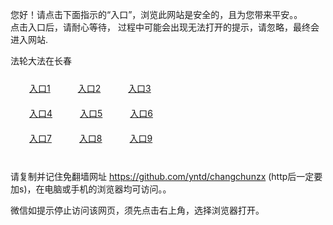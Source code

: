 您好！请点击下面指示的“入口”，浏览此网站是安全的，且为您带来平安。。 <br/>
点击入口后，请耐心等待， 过程中可能会出现无法打开的提示，请忽略，最终会进入网站. </br>

法轮大法在长春<br/>
<div style="padding:10px"><a style="margin:20px" target="_blank" href="https://d1ffnrn5r2p2ih.cloudfront.net/2Qpsp?hvguhhoq" id="ccLink1" rel="nofollow">入口1</a> <a target="_blank" style="margin:20px" href="https://d3i6p9qloqay2u.cloudfront.net/2Qpsp?kdnmg" id="ccLink2" rel="nofollow">入口2</a> <a style="margin:20px" target="_blank" href="https://dz6lgi5xw0w4j.cloudfront.net/2Qpsp?mxilljj" id="ccLink3" rel="nofollow">入口3</a></div>

<div style="padding:10px" ><a style="margin:20px" target="_blank" href="https://d1ffnrn5r2p2ih.cloudfront.net/2Qpsp?hvguhhoq" id="ccLink4" rel="nofollow">入口4</a> <a style="margin:20px" href="https://d3i6p9qloqay2u.cloudfront.net/2Qpsp?kdnmg" target="_blank" id="ccLink5" rel="nofollow">入口5</a> <a style="margin:20px" href="https://dz6lgi5xw0w4j.cloudfront.net/2Qpsp?mxilljj" target="_blank" id="ccLink6" rel="nofollow">入口6</a></div>

<div style="padding:10px"><a style="margin:20px" target="_blank" href="https://d1ffnrn5r2p2ih.cloudfront.net/2Qpsp?hvguhhoq" id="ccLink7" rel="nofollow">入口7</a> <a style="margin:20px" href="https://d3i6p9qloqay2u.cloudfront.net/2Qpsp?kdnmg" target="_blank" id="ccLink8" rel="nofollow">入口8</a> <a style="margin:20px" target="_blank" href="https://dz6lgi5xw0w4j.cloudfront.net/2Qpsp?mxilljj" id="ccLink9" rel="nofollow">入口9</a></div>

<br/>



请复制并记住免翻墙网址 https://github.com/yntd/changchunzx (http后一定要加s)，在电脑或手机的浏览器均可访问。。<br/>

微信如提示停止访问该网页，须先点击右上角，选择浏览器打开。
